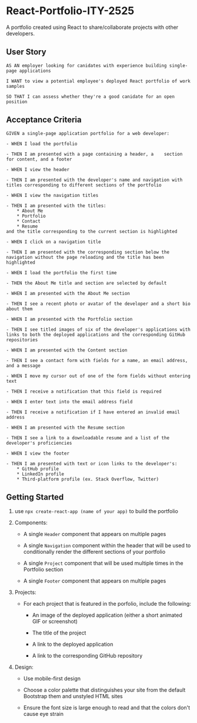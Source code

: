 # React-Portfolio-ITY-2525

A portfolio created using React to share/collaborate projects with other developers.

## User Story
```
AS AN employer looking for canidates with experience building single-page applications

I WANT to view a potential employee's deployed React portfolio of work samples

SO THAT I can assess whether they're a good canidate for an open position
```

## Acceptance Criteria
```
GIVEN a single-page application portfolio for a web developer:

- WHEN I load the portfolio

- THEN I am presented with a page containing a header, a    section for content, and a footer

- WHEN I view the header

- THEN I am presented with the developer's name and navigation with titles corresponding to different sections of the portfolio

- WHEN I view the navigation titles

- THEN I am presented with the titles:
    * About Me
    * Portfolio
    * Contact
    * Resume
and the title corresponding to the current section is highlighted

- WHEN I click on a navigation title

- THEN I am presented with the corresponding section below the navigation without the page reloading and the title has been highlighted

- WHEN I load the portfolio the first time

- THEN the About Me title and section are selected by default

- WHEN I am presented with the About Me section

- THEN I see a recent photo or avatar of the developer and a short bio about them

- WHEN I am presented with the Portfolio section

- THEN I see titled images of six of the developer's applications with links to both the deployed applications and the corresponding GitHub repositories

- WHEN I am presented with the Content section

- THEN I see a contact form with fields for a name, an email address, and a message

- WHEN I move my cursor out of one of the form fields without entering text

- THEN I receive a notification that this field is required

- WHEN I enter text into the email address field

- THEN I receive a notification if I have entered an invalid email address

- WHEN I am presented with the Resume section

- THEN I see a link to a downloadable resume and a list of the developer's proficiencies

- WHEN I view the footer

- THEN I am presented with text or icon links to the developer's: 
    * GitHub profile
    * LinkedIn profile
    * Third-platform profile (ex. Stack Overflow, Twitter)
```

## Getting Started

1. use `npx create-react-app (name of your app)` to build the portfolio

2. Components: 
    * A single `Header` component that appears on multiple pages

    * A single `Navigation` component within the header that will be used to conditionally render the different sections of your portfolio

    * A single `Project` component that will be used multiple times in the Portfolio section

    * A single `Footer` component that appears on multiple pages

3. Projects:
    * For each project that is featured in the porfolio, include the following:

        - An image of the deployed application (either a short animated GIF or screenshot)

        - The title of the project

        - A link to the deployed application

        - A link to the corresponding GitHub repository


4. Design:
    * Use mobile-first design

    * Choose a color palette that distinguishes your site from the default Bootstrap them and unstyled HTML sites

    * Ensure the font size is large enough to read and that the colors don't cause eye strain